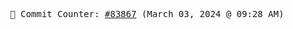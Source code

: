 <p align="center">
    <samp>
        📮 Commit Counter: <a href="https://github.com/Javascript-void0/Javascript-void0/commits/main">#83867</a> (March 03, 2024 @ 09:28 AM)
    </samp>
</p>